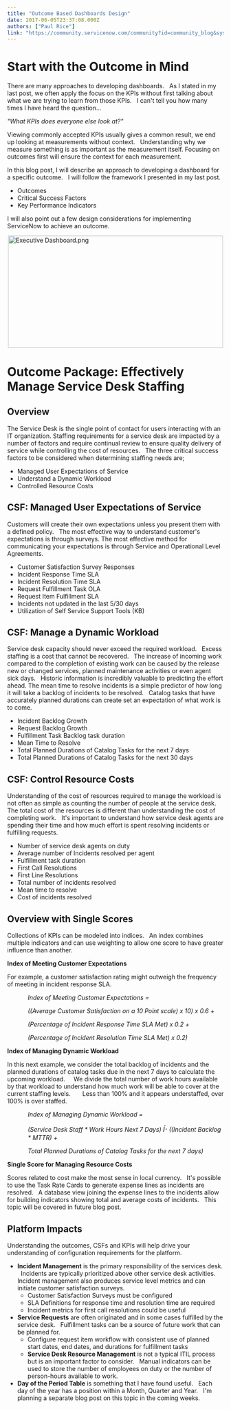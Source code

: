 ```yaml
---
title: "Outcome Based Dashboards Design"
date: 2017-06-05T23:37:08.000Z
authors: ["Paul Rice"]
link: "https://community.servicenow.com/community?id=community_blog&sys_id=b32de6e5dbd0dbc01dcaf3231f9619c2"
---
```

<h1>Start with the Outcome in Mind</h1><p>There are many approaches to developing dashboards.   As I stated in my last post, we often apply the focus on the KPIs without first talking about what we are trying to learn from those KPIs.   I can't tell you how many times I have heard the question…</p><p></p><p><em>"What KPIs does everyone else look at?"</em></p><p></p><p>Viewing commonly accepted KPIs usually gives a common result, we end up looking at measurements without context.   Understanding why we measure something is as important as the measurement itself. Focusing on outcomes first will ensure the context for each measurement.</p><p></p><p>In this blog post, I will describe an approach to developing a dashboard for a specific outcome.   I will follow the framework I presented in my last post.</p><ul style="list-style-type: disc;"><li>Outcomes</li><li>Critical Success Factors</li><li>Key Performance Indicators</li></ul><p></p><p>I will also point out a few design considerations for implementing ServiceNow to achieve an outcome.</p><p></p><p><img   alt="Executive Dashboard.png" class="image-1 jive-image" height="260" src="84258582db9897041dcaf3231f96198e.iix" style="width: 500px; height: 259.677px; display: block; margin-left: auto; margin-right: auto;" width="500"/></p><h1>Outcome Package: Effectively Manage Service Desk Staffing</h1><h2>Overview</h2><p>The Service Desk is the single point of contact for users interacting with an IT organization. Staffing requirements for a service desk are impacted by a number of factors and require continual review to ensure quality delivery of service while controlling the cost of resources.   The three critical success factors to be considered when determining staffing needs are;</p><ul style="list-style-type: disc;"><li>Managed User Expectations of Service</li><li>Understand a Dynamic Workload</li><li>Controlled Resource Costs</li></ul><p></p><h2>CSF: Managed User Expectations of Service</h2><p>Customers will create their own expectations unless you present them with a defined policy.   The most effective way to understand customer's expectations is through surveys. The most effective method for communicating your expectations is through Service and Operational Level Agreements.</p><ul style="list-style-type: disc;"><li>Customer Satisfaction Survey Responses</li><li>Incident Response Time SLA</li><li>Incident Resolution Time SLA</li><li>Request Fulfillment Task OLA</li><li>Request Item Fulfillment SLA</li><li>Incidents not updated in the last 5/30 days</li><li>Utilization of Self Service Support Tools (KB)</li></ul><p></p><h2>CSF: Manage a Dynamic Workload</h2><p>Service desk capacity should never exceed the required workload.   Excess staffing is a cost that cannot be recovered.   The increase of incoming work compared to the completion of existing work can be caused by the release new or changed services, planned maintenance activities or even agent sick days.   Historic information is incredibly valuable to predicting the effort ahead. The mean time to resolve incidents is a simple predictor of how long it will take a backlog of incidents to be resolved.   Catalog tasks that have accurately planned durations can create set an expectation of what work is to come.</p><ul style="list-style-type: disc;"><li>Incident Backlog Growth</li><li>Request Backlog Growth</li><li>Fulfillment Task Backlog task duration</li><li>Mean Time to Resolve</li><li>Total Planned Durations of Catalog Tasks for the next 7 days</li><li>Total Planned Durations of Catalog Tasks for the next 30 days</li></ul><p></p><h2>CSF: Control Resource Costs</h2><p>Understanding of the cost of resources required to manage the workload is not often as simple as counting the number of people at the service desk.     The total cost of the resources is different than understanding the cost of completing work.   It's important to understand how service desk agents are spending their time and how much effort is spent resolving incidents or fulfilling requests.</p><ul style="list-style-type: disc;"><li>Number of service desk agents on duty</li><li>Average number of Incidents resolved per agent</li><li>Fulfillment task duration</li><li>First Call Resolutions</li><li>First Line Resolutions</li><li>Total number of incidents resolved</li><li>Mean time to resolve</li><li>Cost of incidents resolved</li></ul><p></p><h2>Overview with Single Scores</h2><p>Collections of KPIs can be modeled into indices.   An index combines multiple indicators and can use weighting to allow one score to have greater influence than another.</p><p></p><p><strong>Index of Meeting Customer Expectations</strong></p><p>For example, a customer satisfaction rating might outweigh the frequency of meeting in incident response SLA.</p><p></p><p style="margin-left: .5in;"><em>Index of Meeting Customer Expectations = </em></p><p style="margin-left: .5in;"><em>((Average Customer Satisfaction on a 10 Point scale) x 10) x 0.6 + </em></p><p style="margin-left: .5in;"><em>(Percentage of Incident Response Time SLA Met) x 0.2 +</em></p><p style="margin-left: .5in;"><em>(Percentage of Incident Resolution Time SLA Met) x 0.2)</em></p><p></p><p><strong>Index of Managing Dynamic Workload</strong></p><p>In this next example, we consider the total backlog of incidents and the planned durations of catalog tasks due in the next 7 days to calculate the upcoming workload.     We divide the total number of work hours available by that workload to understand how much work will be able to cover at the current staffing levels.       Less than 100% and it appears understaffed, over 100% is over staffed.</p><p></p><p style="margin-left: .5in;"><em>Index of Managing Dynamic Workload = </em></p><p style="margin-left: .5in;"><em>(Service Desk Staff * Work Hours Next 7 Days) <span style="font-size: 14pt;">í·</span> ((Incident Backlog * MTTR) +</em></p><p style="margin-left: .5in;"><em> Total Planned Durations of Catalog Tasks for the next 7 days)</em></p><p></p><p><strong>Single Score for Managing Resource Costs</strong></p><p>Scores related to cost make the most sense in local currency.   It's possible to use the Task Rate Cards to generate expense lines as incidents are resolved.   A database view joining the expense lines to the incidents allow for building indicators showing total and average costs of incidents.   This topic will be covered in future blog post.</p><p></p><p></p><h2>Platform Impacts</h2><p>Understanding the outcomes, CSFs and KPIs will help drive your understanding of configuration requirements for the platform.</p><ul style="list-style-type: disc;"><li><strong>Incident Management</strong> is the primary responsibility of the services desk.   Incidents are typically prioritized above other service desk activities.   Incident management also produces service level metrics and can initiate customer satisfaction surveys.<ul style="list-style-type: circle;"><li>Customer Satisfaction Surveys must be configured</li><li>SLA Definitions for response time and resolution time are required</li><li>Incident metrics for first call resolutions could be useful</li></ul></li><li><strong>Service Requests</strong> are often originated and in some cases fulfilled by the service desk.   Fulfillment tasks can be a source of future work that can be planned for.<ul style="list-style-type: circle;"><li>Configure request item workflow with consistent use of planned start dates, end dates, and durations for fulfillment tasks</li><li><strong>Service Desk Resource Management</strong> is not a typical ITIL process but is an important factor to consider.   Manual indicators can be used to store the number of employees on duty or the number of person-hours available to work.</li></ul></li><li><strong>Day of the Period Table</strong> is something that I have found useful.   Each day of the year has a position within a Month, Quarter and Year.   I'm planning a separate blog post on this topic in the coming weeks.</li></ul>